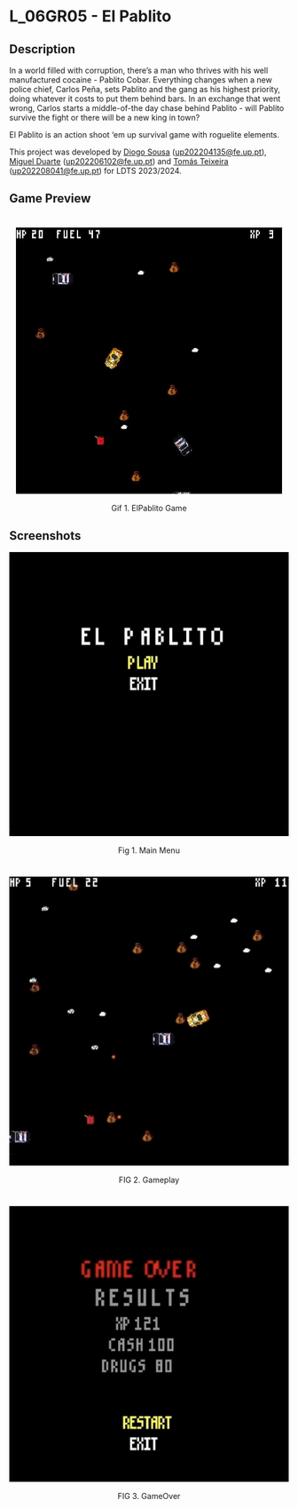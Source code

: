 # L_06GR05 - El Pablito
## Description

In a world filled with corruption, there’s a man who thrives with his well manufactured cocaine - Pablito Cobar. Everything changes when a new police chief, Carlos Peña, sets Pablito and the gang as his highest priority, doing whatever it costs to put them behind bars. In an exchange that went wrong, Carlos starts a middle-of-the day chase behind Pablito - will Pablito survive the fight or there will be a new king in town?

El Pablito is an action shoot ‘em up survival game with roguelite elements.

This project was developed by [Diogo Sousa](https://pages.github.com/https://github.com/LordFam8) (up202204135@fe.up.pt), [Miguel Duarte](https://github.com/tommyvercetti10) (up202206102@fe.up.pt) and [Tomás Teixeira](https://github.com/tomast100) (up202208041@fe.up.pt) for LDTS 2023/2024.

## Game Preview
#



<p align="center" justify="center">
<img src="images/ElPablitoGif.gif"/>
</p>

<p align="center">
Gif 1. ElPablito Game

## Screenshots

<p align="center" justify="center">
<img src="images/MainMenu.jpg"/>
</p>

<p align="center">
  Fig 1. Main Menu

#
<p align="center" justify="center">
<img src="images/GamePlay.jpg"/>
</p>


<p align="center">
  FIG 2. Gameplay

#
<p align="center" justify="center">
<img src="images/GameOverMenu.jpg"/>
</p>

<p align="center">
  FIG 3. GameOver